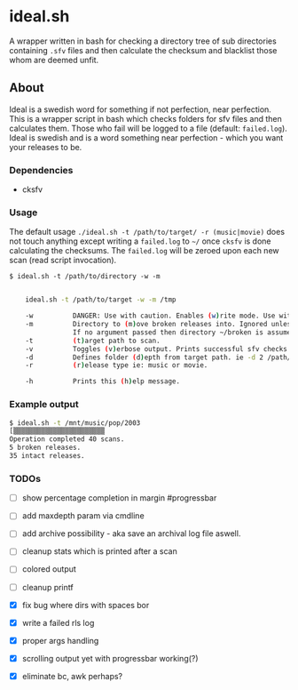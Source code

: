 # ideal.sh
A wrapper written in bash for checking a directory tree of sub directories containing `.sfv` files and then calculate the checksum and blacklist those whom are deemed unfit. 

## About
Ideal is a swedish word for something if not perfection, near perfection. This is a wrapper script in bash which checks folders for sfv files and then calculates them. Those
who fail will be logged to a file (default: `failed.log`). Ideal is swedish and is a word something near
perfection - which you want your releases to be. 
### Dependencies

* cksfv

### Usage
The default usage `./ideal.sh -t /path/to/target/ -r (music|movie)` does not touch anything except writing a `failed.log` to `~/` once `cksfv` is done calculating the checksums. The `failed.log` will be zeroed upon each new scan (read script invocation).

`$ ideal.sh -t /path/to/directory -w -m`

```bash

	ideal.sh -t /path/to/target -w -m /tmp

	-w			DANGER: Use with caution. Enables (w)rite mode. Use with --move. 
	-m			Directory to (m)ove broken releases into. Ignored unless -w is supplied.
				If no argument passed then directory ~/broken is assumed for moving the broken folders to.
	-t			(t)arget path to scan.
	-v			Toggles (v)erbose output. Prints successful sfv checks aswell.
	-d			Defines folder (d)epth from target path. ie -d 2 /path/to/podcast will search 2 levels down.
	-r			(r)elease type ie: music or movie.

	-h			Prints this (h)elp message.

```

### Example output
```bash
$ ideal.sh -t /mnt/music/pop/2003
[▒▒▒▒▒▒▒▒▒▒▒▒▒▒▒▒▒▒▒▒▒▒▒                                                       ]
Operation completed 40 scans.
5 broken releases.
35 intact releases.
```

### TODOs

- [ ] show percentage completion in margin #progressbar
- [ ] add maxdepth param via cmdline
- [ ] add archive possibility - aka save an archival log file aswell.
- [ ] cleanup stats which is printed after a scan
- [ ] colored output
- [ ] cleanup printf

- [x] fix bug where dirs with spaces bor
- [x] write a failed rls log
- [x] proper args handling
- [x] scrolling output yet with progressbar working(?)
- [x] eliminate bc, awk perhaps?
